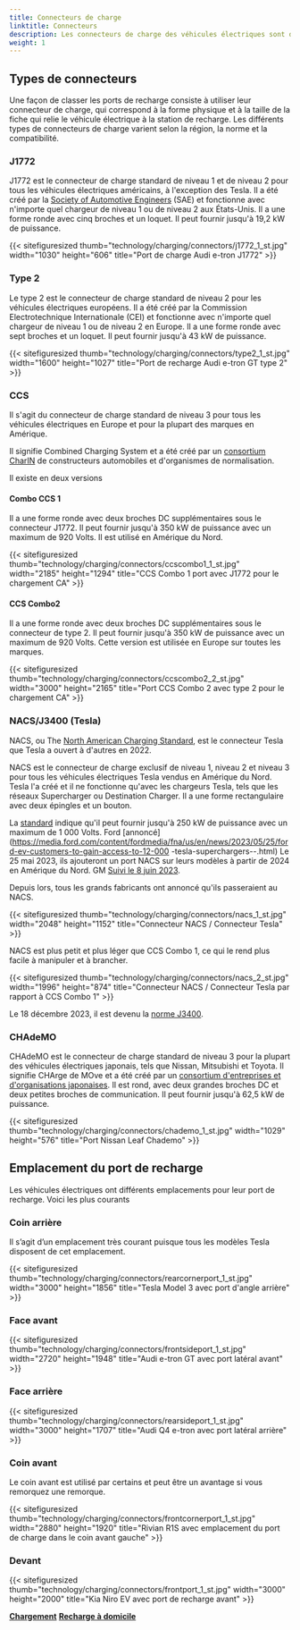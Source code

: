 ```yaml
---
title: Connecteurs de charge
linktitle: Connecteurs
description: Les connecteurs de charge des véhicules électriques sont disponibles en différents types et à différents emplacements.
weight: 1
---
```

<!-- markdownlint-disable MD033 -->

## Types de connecteurs

Une façon de classer les ports de recharge consiste à utiliser leur connecteur de charge, qui correspond à la forme physique et à la taille de la fiche qui relie le véhicule électrique à la station de recharge. Les différents types de connecteurs de charge varient selon la région, la norme et la compatibilité.

### J1772

J1772 est le connecteur de charge standard de niveau 1 et de niveau 2 pour tous les véhicules électriques américains, à l'exception des Tesla. Il a été créé par la [Society of Automotive Engineers](https://www.sae.org/standards/content/j1772_201710/) (SAE) et fonctionne avec n'importe quel chargeur de niveau 1 ou de niveau 2 aux États-Unis. Il a une forme ronde avec cinq broches et un loquet. Il peut fournir jusqu'à 19,2 kW de puissance.

{{< sitefiguresized thumb="technology/charging/connectors/j1772_1_st.jpg" width="1030" height="606" title="Port de charge Audi e-tron J1772" >}}

### Type 2

Le type 2 est le connecteur de charge standard de niveau 2 pour les véhicules électriques européens. Il a été créé par la Commission Electrotechnique Internationale (CEI) et fonctionne avec n'importe quel chargeur de niveau 1 ou de niveau 2 en Europe. Il a une forme ronde avec sept broches et un loquet. Il peut fournir jusqu'à 43 kW de puissance.

{{< sitefiguresized thumb="technology/charging/connectors/type2_1_st.jpg" width="1600" height="1027" title="Port de recharge Audi e-tron GT type 2" >}}

### CCS

Il s'agit du connecteur de charge standard de niveau 3 pour tous les véhicules électriques en Europe et pour la plupart des marques en Amérique.

Il signifie Combined Charging System et a été créé par un [consortium CharIN](https://www.charin.global/) de constructeurs automobiles et d'organismes de normalisation.

Il existe en deux versions

#### Combo CCS 1

Il a une forme ronde avec deux broches DC supplémentaires sous le connecteur J1772. Il peut fournir jusqu'à 350 kW de puissance avec un maximum de 920 Volts. Il est utilisé en Amérique du Nord.

{{< sitefiguresized thumb="technology/charging/connectors/ccscombo1_1_st.jpg" width="2185" height="1294" title="CCS Combo 1 port avec J1772 pour le chargement CA" >}}

#### CCS Combo2

Il a une forme ronde avec deux broches DC supplémentaires sous le connecteur de type 2. Il peut fournir jusqu'à 350 kW de puissance avec un maximum de 920 Volts. Cette version est utilisée en Europe sur toutes les marques.

{{< sitefiguresized thumb="technology/charging/connectors/ccscombo2_2_st.jpg" width="3000" height="2165" title="Port CCS Combo 2 avec type 2 pour le chargement CA" >}}

### NACS/J3400 (Tesla)

NACS, ou The [North American Charging Standard](https://www.tesla.com/blog/opening-north-american-solving-standard), est le connecteur Tesla que Tesla a ouvert à d'autres en 2022.

NACS est le connecteur de charge exclusif de niveau 1, niveau 2 et niveau 3 pour tous les véhicules électriques Tesla vendus en Amérique du Nord. Tesla l'a créé et il ne fonctionne qu'avec les chargeurs Tesla, tels que les réseaux Supercharger ou Destination Charger. Il a une forme rectangulaire avec deux épingles et un bouton.

La [standard](https://tesla-cdn.thron.com/static/HXVNIC_North_American_Charging_Standard_Technical_Specification_TS-0023666_HFTPKZ.pdf) indique qu'il peut fournir jusqu'à 250 kW de puissance avec un maximum de 1 000 Volts. Ford [annoncé](https://media.ford.com/content/fordmedia/fna/us/en/news/2023/05/25/ford-ev-customers-to-gain-access-to-12-000 -tesla-superchargers--.html) Le 25 mai 2023, ils ajouteront un port NACS sur leurs modèles à partir de 2024 en Amérique du Nord. GM [Suivi le 8 juin 2023](https://news.gm.com/newsroom.detail.html/Pages/news/us/en/2023/jun/0608-gm.html).

Depuis lors, tous les grands fabricants ont annoncé qu'ils passeraient au NACS.

{{< sitefiguresized thumb="technology/charging/connectors/nacs_1_st.jpg" width="2048" height="1152" title="Connecteur NACS / Connecteur Tesla" >}}

NACS est plus petit et plus léger que CCS Combo 1, ce qui le rend plus facile à manipuler et à brancher.

{{< sitefiguresized thumb="technology/charging/connectors/nacs_2_st.jpg" width="1996" height="874" title="Connecteur NACS / Connecteur Tesla par rapport à CCS Combo 1" >}}

Le 18 décembre 2023, il est devenu la [norme J3400](https://www.sae.org/standards/content/j3400_202312/).

### CHAdeMO

CHAdeMO est le connecteur de charge standard de niveau 3 pour la plupart des véhicules électriques japonais, tels que Nissan, Mitsubishi et Toyota. Il signifie CHArge de MOve et a été créé par un [consortium d'entreprises et d'organisations japonaises](https://www.chademo.com/). Il est rond, avec deux grandes broches DC et deux petites broches de communication. Il peut fournir jusqu'à 62,5 kW de puissance.

{{< sitefiguresized thumb="technology/charging/connectors/chademo_1_st.jpg" width="1029" height="576" title="Port Nissan Leaf Chademo" >}}

## Emplacement du port de recharge

Les véhicules électriques ont différents emplacements pour leur port de recharge. Voici les plus courants

### Coin arrière

Il s’agit d’un emplacement très courant puisque tous les modèles Tesla disposent de cet emplacement.

{{< sitefiguresized thumb="technology/charging/connectors/rearcornerport_1_st.jpg" width="3000" height="1856" title="Tesla Model 3 avec port d'angle arrière" >}}

### Face avant

{{< sitefiguresized thumb="technology/charging/connectors/frontsideport_1_st.jpg" width="2720" height="1948" title="Audi e-tron GT avec port latéral avant" >}}

### Face arrière

{{< sitefiguresized thumb="technology/charging/connectors/rearsideport_1_st.jpg" width="3000" height="1707" title="Audi Q4 e-tron avec port latéral arrière" >}}

### Coin avant

Le coin avant est utilisé par certains et peut être un avantage si vous remorquez une remorque.

{{< sitefiguresized thumb="technology/charging/connectors/frontcornerport_1_st.jpg" width="2880" height="1920" title="Rivian R1S avec emplacement du port de charge dans le coin avant gauche" >}}

### Devant

{{< sitefiguresized thumb="technology/charging/connectors/frontport_1_st.jpg" width="3000" height="2000" title="Kia Niro EV avec port de recharge avant" >}}

<div class="mt-3 mb-3">
     <a href="../" class="text-decoration-none text-black"><strong><i class="bi-arrow-left"></i> Chargement</strong></a>
     <a href="../homecharging/" class="text-decoration-none text-black float-end"><strong>Recharge à domicile <i class="bi-arrow-right"></i></strong></a>
</div>